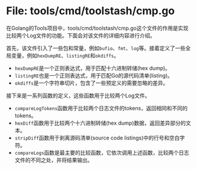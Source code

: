 # File: tools/cmd/toolstash/cmp.go

在Golang的Tools项目中，tools/cmd/toolstash/cmp.go这个文件的作用是实现比较两个Log文件的功能。下面会对该文件的详细内容进行介绍。

首先，该文件引入了一些包和常量，例如`bufio`、`fmt`、`log`等。接着定义了一些全局变量，例如`hexDumpRE`、`listingRE`和`okdiffs`。

- `hexDumpRE`是一个正则表达式，用于匹配十六进制转储(hex dump)。
- `listingRE`也是一个正则表达式，用于匹配Go的源代码清单(listing)。
- `okdiffs`是一个字符串切片，包含了一些预定义的需要忽略的差异。

接下来是一系列函数的定义，这些函数用于比较两个Log文件。

- `compareLogTokens`函数用于比较两个日志文件的tokens，返回相同和不同的tokens。
- `hexDiff`函数用于比较两个十六进制转储(hex dump)数据，返回差异部分的文本。
- `stripDiff`函数用于剥离源码清单(source code listings)中的行号和空白字符。
- `compareLogs`函数是最主要的比较函数，它依次调用上述函数，比较两个日志文件的不同之处，并将结果输出。



